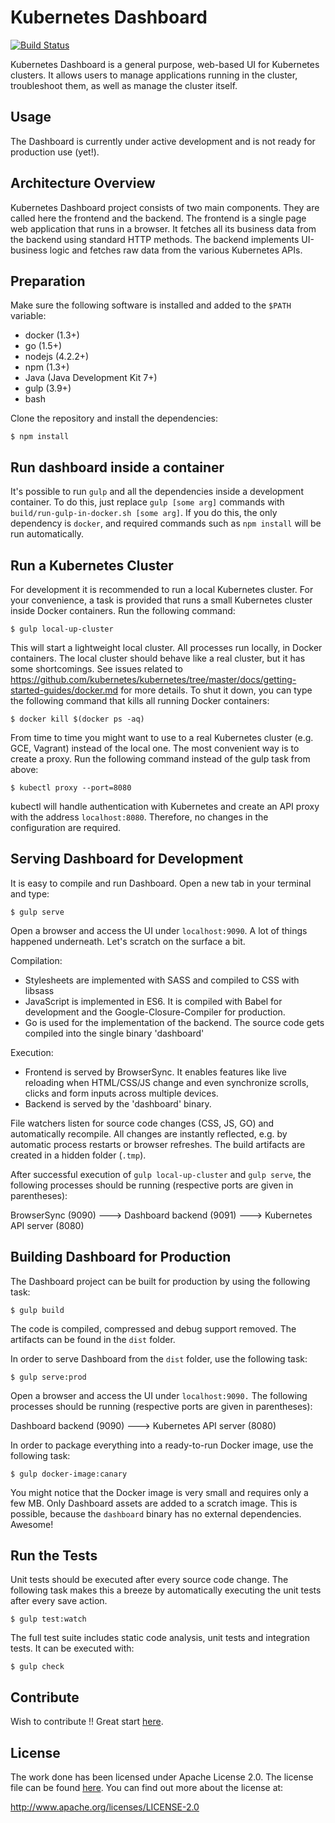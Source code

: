# Kubernetes Dashboard
[![Build Status](https://travis-ci.org/kubernetes/dashboard.svg?branch=master)](https://travis-ci.org/kubernetes/dashboard)

Kubernetes Dashboard is a general purpose, web-based UI for Kubernetes clusters. It allows users to
manage applications running in the cluster, troubleshoot them, as well as manage the cluster
itself.

## Usage

The Dashboard is currently under active development and is not ready for production use (yet!).

## Architecture Overview

Kubernetes Dashboard project consists of two main components. They are called here the frontend and the backend. The frontend is a single page web application that runs in a browser. It fetches all its business data from the backend using standard HTTP methods. The backend implements UI-business logic and fetches raw data from the various Kubernetes APIs.

## Preparation

Make sure the following software is installed and added to the `$PATH` variable:
* docker (1.3+)
* go (1.5+)
* nodejs (4.2.2+)
* npm (1.3+)
* Java (Java Development Kit 7+)
* gulp (3.9+)
* bash 

Clone the repository and install the dependencies:
```
$ npm install
```

## Run dashboard inside a container

It's possible to run `gulp` and all the dependencies inside a development container. To do this, just replace `gulp [some arg]` commands with `build/run-gulp-in-docker.sh [some arg]`. If you do this, the only dependency is `docker`, and required commands such as `npm install` will be run automatically.

## Run a Kubernetes Cluster

For development it is recommended to run a local Kubernetes cluster. For your convenience, a task is provided that runs a small Kubernetes cluster inside Docker containers. Run the following command:

```
$ gulp local-up-cluster
```

This will start a lightweight local cluster. All processes run locally, in Docker containers. The local cluster should behave like a real cluster, but it has some shortcomings. See issues related to https://github.com/kubernetes/kubernetes/tree/master/docs/getting-started-guides/docker.md for more details. To shut it down, you can type the following command that kills all running Docker containers:

```
$ docker kill $(docker ps -aq)
```

From time to time you might want to use to a real Kubernetes cluster (e.g. GCE, Vagrant) instead of the local one. The most convenient way is to create a proxy. Run the following command instead of the gulp task from above:
```
$ kubectl proxy --port=8080
```
kubectl will handle authentication with Kubernetes and create an API proxy with the address `localhost:8080`. Therefore, no changes in the configuration are required.

## Serving Dashboard for Development

It is easy to compile and run Dashboard. Open a new tab in your terminal and type:
```
$ gulp serve
```
Open a browser and access the UI under `localhost:9090`. A lot of things happened underneath. Let's scratch on the surface a bit.

Compilation:
* Stylesheets are implemented with SASS and compiled to CSS with libsass
* JavaScript is implemented in ES6. It is compiled with Babel for development and the Google-Closure-Compiler for production.
* Go is used for the implementation of the backend. The source code gets compiled into the single binary 'dashboard'


Execution:
* Frontend is served by BrowserSync. It enables features like live reloading when HTML/CSS/JS change and even synchronize scrolls, clicks and form inputs across multiple devices.
* Backend is served by the 'dashboard' binary.

File watchers listen for source code changes (CSS, JS, GO) and automatically recompile. All changes are instantly reflected, e.g. by automatic process restarts or browser refreshes. The build artifacts are created in a hidden folder (`.tmp`).

After successful execution of `gulp local-up-cluster` and `gulp serve`, the following processes should be running (respective ports are given in parentheses):

BrowserSync (9090)  ---> Dashboard backend (9091)  ---> Kubernetes API server (8080)


## Building Dashboard for Production

The Dashboard project can be built for production by using the following task:
 ```
 $ gulp build
 ```
The code is compiled, compressed and debug support removed. The artifacts can be found in the `dist` folder.

In order to serve Dashboard from the `dist` folder, use the following task:

```
$ gulp serve:prod
```
Open a browser and access the UI under `localhost:9090.` The following processes should be running (respective ports are given in parentheses):


Dashboard backend (9090)  ---> Kubernetes API server (8080)

In order to package everything into a ready-to-run Docker image, use the following task:
```
$ gulp docker-image:canary
```
You might notice that the Docker image is very small and requires only a few MB. Only Dashboard assets are added to a scratch image. This is possible, because the `dashboard` binary has no external dependencies. Awesome!

## Run the Tests
Unit tests should be executed after every source code change. The following task makes this a breeze by automatically executing the unit tests after every save action.

```
$ gulp test:watch
```
The full test suite includes static code analysis, unit tests and integration tests. It can be executed with:
```
$ gulp check
```

## Contribute

Wish to contribute !! Great start [here](CONTRIBUTING.md).

## License

The work done has been licensed under Apache License 2.0. The license file can be found
[here](LICENSE). You can find out more about the license at:

http://www.apache.org/licenses/LICENSE-2.0
